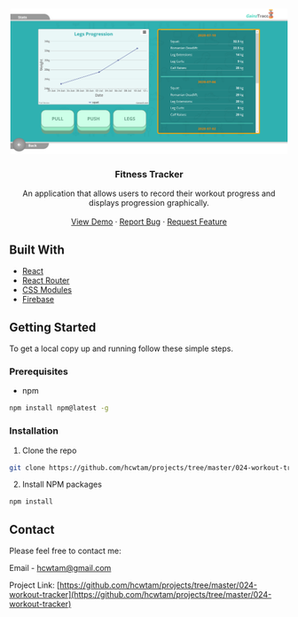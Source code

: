 <!-- PROJECT LOGO -->
<br />
<p align="center">
  <a href="https://github.com/hcwtam/projects/tree/master/024-workout-tracker">
    <img src="assets/../src/assets/showcase.png" alt="Logo" width="500">
  </a>

  <h3 align="center">Fitness Tracker</h3>

  <p align="center">
    An application that allows users to record their workout progress and displays progression graphically.
    <br />
    <br />
    <a href="https://gainz-tracc.web.app/">View Demo</a>
    ·
    <a href="https://github.com/hcwtam/projects/issues">Report Bug</a>
    ·
    <a href="https://github.com/hcwtam/projects/issues">Request Feature</a>
  </p>
</p>

## Built With

- [React](https://reactjs.org/)
- [React Router](https://reactrouter.com/)
- [CSS Modules](https://github.com/css-modules/css-modules)
- [Firebase](https://firebase.google.com/docs)

<!-- GETTING STARTED -->

## Getting Started

To get a local copy up and running follow these simple steps.

### Prerequisites

- npm

```sh
npm install npm@latest -g
```

### Installation

1. Clone the repo

```sh
git clone https://github.com/hcwtam/projects/tree/master/024-workout-tracker
```

2. Install NPM packages

```sh
npm install
```

<!-- CONTACT -->

## Contact

Please feel free to contact me:

Email - [hcwtam@gmail.com](hcwtam@gmail.com)

Project Link: [https://github.com/hcwtam/projects/tree/master/024-workout-tracker](https://github.com/hcwtam/projects/tree/master/024-workout-tracker)
